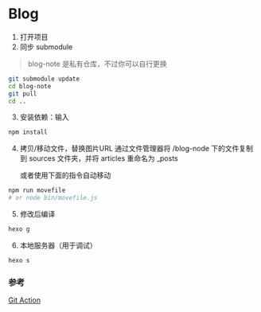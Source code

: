 # Blog

1. 打开项目
2. 同步 submodule
> blog-note 是私有仓库，不过你可以自行更换

```bash
git submodule update
cd blog-note
git pull
cd ..
```

3. 安装依赖：输入

```bash
npm install
```

4. 拷贝/移动文件，替换图片URL
   通过文件管理器将 /blog-node 下的文件复制到 sources 文件夹，并将 articles 重命名为 _posts

   或者使用下面的指令自动移动
```bash
npm run movefile
# or node bin/movefile.js
```

5. 修改后编译

```bash
hexo g
```

6. 本地服务器（用于调试）

```bash
hexo s
```

### 参考

[Git Action](https://juejin.cn/post/7006186847458033672)

